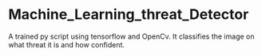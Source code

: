# Machine_Learning_threat_Detector
A trained py script using tensorflow and OpenCv. It classifies the image on what threat it is and how confident.
